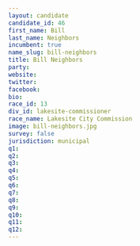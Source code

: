 ```yaml
---
layout: candidate
candidate_id: 46
first_name: Bill
last_name: Neighbors
incumbent: true
name_slug: bill-neighbors
title: Bill Neighbors
party: 
website: 
twitter: 
facebook: 
bio: 
race_id: 13
div_id: lakesite-commissioner
race_name: Lakesite City Commission
image: bill-neighbors.jpg
survey: false
jurisdiction: municipal
q1: 
q2: 
q3: 
q4: 
q5: 
q6: 
q7: 
q8: 
q9: 
q10: 
q11: 
q12: 
---
```

